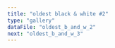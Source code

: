 ```yaml
---
title: "oldest black & white #2"
type: "gallery"
dataFile: "oldest_b_and_w_2"
next: "oldest_b_and_w_3"
---
```

